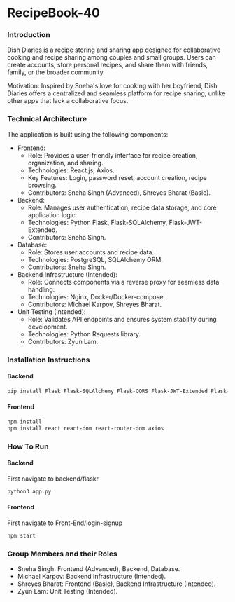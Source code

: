 # RecipeBook-40

### Introduction
Dish Diaries is a recipe storing and sharing app designed for collaborative cooking and recipe sharing among couples and small groups. Users can create accounts, store personal recipes, and share them with friends, family, or the broader community.

Motivation: Inspired by Sneha's love for cooking with her boyfriend, Dish Diaries offers a centralized and seamless platform for recipe sharing, unlike other apps that lack a collaborative focus.

### Technical Architecture
The application is built using the following components:

- Frontend:
  - Role: Provides a user-friendly interface for recipe creation, organization, and sharing.
  - Technologies: React.js, Axios.
  - Key Features: Login, password reset, account creation, recipe browsing.
  - Contributors: Sneha Singh (Advanced), Shreyes Bharat (Basic).
- Backend:
  - Role: Manages user authentication, recipe data storage, and core application logic.
  - Technologies: Python Flask, Flask-SQLAlchemy, Flask-JWT-Extended.
  - Contributors: Sneha Singh.
- Database:
  - Role: Stores user accounts and recipe data.
  - Technologies: PostgreSQL, SQLAlchemy ORM.
  - Contributors: Sneha Singh.
- Backend Infrastructure (Intended):
  - Role: Connects components via a reverse proxy for seamless data handling.
  - Technologies: Nginx, Docker/Docker-compose.
  - Contributors: Michael Karpov, Shreyes Bharat.
- Unit Testing (Intended):
  - Role: Validates API endpoints and ensures system stability during development.
  - Technologies: Python Requests library.
  - Contributors: Zyun Lam.
 
### Installation Instructions

#### Backend
```bash
pip install Flask Flask-SQLAlchemy Flask-CORS Flask-JWT-Extended Flask-Mail bcrypt jwt google-auth google-auth-oauthlib google-api-python-client requests
```

#### Frontend
```bash
npm install
npm install react react-dom react-router-dom axios
```
### How To Run

#### Backend
First navigate to backend/flaskr
```bash
python3 app.py
```

#### Frontend
First navigate to Front-End/login-signup
```bash
npm start
```

### Group Members and their Roles
- Sneha Singh: Frontend (Advanced), Backend, Database.
- Michael Karpov: Backend Infrastructure (Intended).
- Shreyes Bharat: Frontend (Basic), Backend Infrastructure (Intended).
- Zyun Lam: Unit Testing (Intended).
